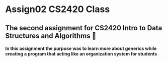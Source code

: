 # Assign02 CS2420 Class
## The second assignment for CS2420 Intro to Data Structures and Algorithms 🙏
#### In this assignment the purpose was to learn more about generics while creating a program that acting like an organization system for students
